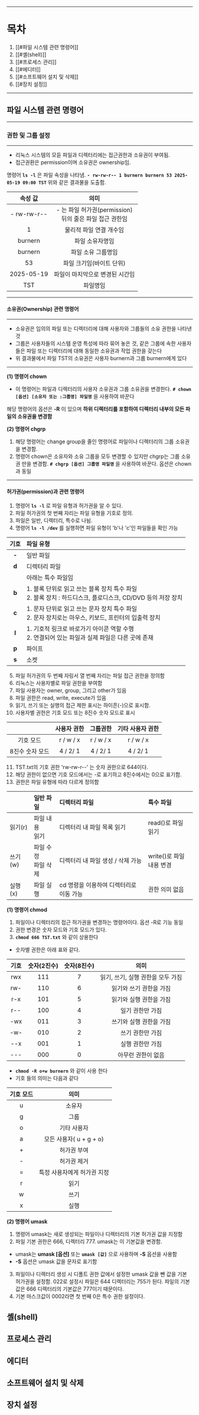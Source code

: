 
---
# 목차
1. [[#파일 시스템 관련 명령어]]
2. [[#셸(shell)]]
3. [[#프로세스 관리]]
4. [[#에디터]]
5. [[#소프트웨어 설치 및 삭제]]
6. [[#장치 설정]]
---
## 파일 시스템 관련 명령어
---
### 권한 및 그룹 설정
---
- 리눅스 시스템의 모듣 파일과 디렉터리에는 접근권한과 소유권이 부여됨.
- 접근권환은 permission이며 소유권은 ownership임.

명령어 **`ls -l`** 은 파일 속성을 나타냄.
**`- rw-rw-r-- 1 burnern burnern 53 2025-05-19 09:00 TST`**
위와 같은 결과물을 도출함.

|    속성 값     |                    의미                     |
| :---------: | :---------------------------------------: |
| - rw-rw-r-- | - 는 파일 허가권(permission)<br>뒤의 줄은 파일 접근 권한임 |
|      1      |               물리적 파일 연결 개수임               |
|   burnern   |                 파일 소유자명임                  |
|   burnern   |                파일 소유 그룹명임                 |
|     53      |              파일 크기임(바이트 단위)               |
| 2025-05-19  |             파일이 마지막으로 변경된 시간임             |
|     TST     |                   파일명임                    |

---
#### 소유권(Ownership) 관련 명령어
---
- 소유권은 임의의 파일 또는 디렉터리에 대해 사용자와 그룹들의 소유 권한을 나타낸 것 
- 그룹은 사용자들의 시스템 운영 특성에 따라 묶어 놓은 것, 같은 그룹에 속한 사용자들은 파일 또는 디렉터리에 대해 동일한 소유권과 작업 권한을 갖는다
- 위 결과물에서 파일 TST의 소유권은 사용자 burnern과 그룹 burnern에게 있다
---
**(1) 명령어 chown**
- 이 명령어는 파일과 디렉터리의 사용자 소유권과 그룹 소유권을 변경한다.
**`# chown [옵션] [소유자 또는 :그룹명] 파일명`** 을 사용하여 바꾼다

해당 명령어의 옵션은 **-R** 이 있으며 **하위 디렉터리를 포함하여 디렉터리 내부의 모든 파일의 소유권을 변경함**

**(2) 명령어 chgrp**
1. 해당 명령어는 change group을 줄인 명령어로 파일이나 디렉터리의 그룹 소유권을 변경함.
2. 명령어 chown은 소유자와 소유 그룹을 모두 변경할 수 있지만 chgrp는 그룹 소유권 만을 변경함.
**`# chgrp [옵션] 그룹명 파일명`** 을 사용하여 바꾼다. 옵션은 chown과 동일
---
#### 허가권(permission)과 관련 명령어
1. 명령어 **`ls -l`** 로 파일 유형과 허가권을 알 수 있다.
2. 파일 허가권의 첫 번째 자리는 파일 유형을 기호로 정의.
3. 파일은 일반, 디렉터리, 특수로 나뉨.
4. 명령어 **`ls -l /dev`** 를 실행하면 파일 유형이 'b'나 'c'인 파일들을 확인 가능

| **기호** | **파일 유형**                                                                |
| :----: | :----------------------------------------------------------------------- |
| **-**  | 일반 파일                                                                    |
| **d**  | 디렉터리 파일                                                                  |
|        | 아래는 특수 파일임                                                               |
| **b**  | 1. 블록 단위로 읽고 쓰는 블록 장치 특수 파일 <br>2. 블록 장치 : 하드디스크, 플로디스크, CD/DVD 등의 저장 장치 |
| **c**  | 1. 문자 단위로 읽고 쓰는 문자 장치 특수 파일<br>2. 문자 장치로는 마우스, 키보드, 프린터의 입출력 장치          |
| **l**  | 1. 기호적 링크로 바로가기 아이콘 역할 수행<br>2. 연결되어 있는 파일과 실제 파일은 다른 곳에 존재              |
| **p**  | 파이프                                                                      |
| **s**  | 소켓                                                                       |
5. 파일 허가권의 두 번째 자링서 열 번째 자리는 파일 접근 권한을 정의함
6. 리눅스는 사용자별로 파일 권한을 부여함
7. 파일 사용자는 owner, group, 그리고 other가 있음
8. 파일 권한은 read, write, execute가 있음
9. 읽기, 쓰기 또는 실행의 접근 제한 표시는 하이픈(-)으로 표시함.
10. 사용자별 권한은 기호 모드 또는 8진수 숫자 모드로 표시

|           |  사용자 권한   |   그룹권한    | 기타 사용자 권한 |
| :-------: | :-------: | :-------: | :-------: |
|   기호 모드   | r / w / x | r / w / x | r / w / x |
| 8진수 숫자 모드 | 4 / 2/ 1  | 4 / 2/ 1  | 4 / 2/ 1  |
11. TST.txt의 기호 권한 'rw-rw-r--' 는 숫자 권한으로 644이다.
12. 해당 권한이 없으면 기호 모드에서는 -로 표기하고 8진수에서는 0으로 표기함.
13. 권한은 파일 유형에 따라 다르게 정의함

|       | 일반 파일            | 디렉터리 파일                 | 특수 파일                 |
| :---- | :--------------- | :---------------------- | :-------------------- |
| 읽기(r) | 파일 내용 <br>읽기     | 디렉터리 내 파일 목록 읽기         | read()로 파일 읽기         |
| 쓰기(w) | 파일 수정  <br>파일 삭제 | 디렉터리 내 파일 생성 / 삭제 가능    | write()로 파일 <br>내용 변경 |
| 실행(x) | 파일 실행            | cd 명령을 이용하여 디렉터리로 이동 가능 | 권한 의미 없음              |
**(1) 명령어 chmod**
1. 파일이나 디렉터리의 접근 허가권을 변경하는 명령어이다. 옵션 -R로 기능 동일
2. 권한 변경은 숫자 모드와 기호 모드가 있다.
3. **`chmod 666 TST.txt`** 와 같이 상용한다
- 숫자별 권한은 아래 표와 같다.

| 기호  | 숫자(2진수) | 숫자(8진수) |          의미          |
| :-: | :-----: | :-----: | :------------------: |
| rwx |   111   |    7    | 읽기, 쓰기, 실행 권한을 모두 가짐 |
| rw- |   110   |    6    |    읽기와 쓰기 권한을 가짐     |
| r-x |   101   |    5    |    읽기와 실행 권한을 가짐     |
| r-- |   100   |    4    |      일기 권한만 가짐       |
| -wx |   011   |    3    |    쓰기와 실행 권한을 가짐     |
| -w- |   010   |    2    |      쓰기 권한만 가짐       |
| --x |   001   |    1    |      실행 권한만 가짐       |
| --- |   000   |    0    |      아무런 권한이 없음      |

- **`chmod -R o+w burnern`** 와 같이 사용 한다
- 기호 들의 의미는 다음과 같다

| 기호 모드 |         의미         |
| :---: | :----------------: |
|   u   |        소유자         |
|   g   |         그룹         |
|   o   |       기타 사용자       |
|   a   | 모든 사용자( u + g + o) |
|   +   |       허가권 부여       |
|   -   |       허가권 제거       |
|   =   |  특정 사용자에게 허가권 지정   |
|   r   |         읽기         |
|   w   |         쓰기         |
|   x   |         실행         |
**(2) 명령어 umask**
1. 명령어 umask는 새로 생성되는 파일이나 디렉터리의 기본 허가권 값을 지정함
2. 파일 기본 권한은 666, 디렉터리 777. umask는 이 기본값을 변경함.
- umask는 **umask [옵션]** 또는 **`umask [값]`** 으로 사용하며 **-S**  옵션을 사용함
- **-S** 옵션은 umask 값을 문자로 표기함
3. 파일이나 디렉터리 생성 시 디폴트 권한 값에서 설정한 umask 값을 뺀 값을 기본 허가권을 설정함. 022로 설정시 파일은 644 디렉터리는 755가 된다. 파일의 기본값은 666 디렉터리의 기본값은 777이기 때문이다.
4.  기본 마스크값이 0002라면 첫 번째 0은 특수 권한 설정이다.
## 셸(shell)

## 프로세스 관리

## 에디터

## 소프트웨어 설치 및 삭제

## 장치 설정